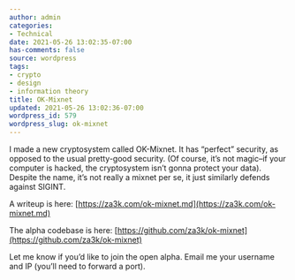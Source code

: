 ```yaml
---
author: admin
categories:
- Technical
date: 2021-05-26 13:02:35-07:00
has-comments: false
source: wordpress
tags:
- crypto
- design
- information theory
title: OK-Mixnet
updated: 2021-05-26 13:02:36-07:00
wordpress_id: 579
wordpress_slug: ok-mixnet
---
```

I made a new cryptosystem called OK-Mixnet. It has “perfect” security, as opposed to the usual pretty-good security. (Of course, it’s not magic–if your computer is hacked, the cryptosystem isn’t gonna protect your data). Despite the name, it’s not really a mixnet per se, it just similarly defends against SIGINT.

A writeup is here: [https://za3k.com/ok-mixnet.md](https://za3k.com/ok-mixnet.md)

The alpha codebase is here: [https://github.com/za3k/ok-mixnet](https://github.com/za3k/ok-mixnet)

Let me know if you’d like to join the open alpha. Email me your username and IP (you’ll need to forward a port).
